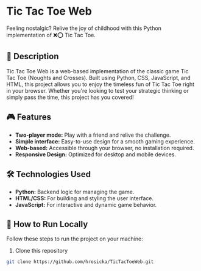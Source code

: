 # Tic Tac Toe Web

Feeling nostalgic? Relive the joy of childhood with this Python implementation of ❌⭕ Tic Tac Toe.

## 📝 Description
Tic Tac Toe Web is a web-based implementation of the classic game Tic Tac Toe (Noughts and Crosses).
Built using Python, CSS, JavaScript, and HTML, this project allows you to enjoy the timeless fun of Tic Tac Toe right in your browser.
Whether you're looking to test your strategic thinking or simply pass the time, this project has you covered!

## 🎮 Features
- **Two-player mode:** Play with a friend and relive the challenge.
- **Simple interface:** Easy-to-use design for a smooth gaming experience.
- **Web-based:** Accessible through your browser, no installation required.
- **Responsive Design:** Optimized for desktop and mobile devices.

## 🛠️ Technologies Used
- **Python:** Backend logic for managing the game.
- **HTML/CSS:** For building and styling the user interface.
- **JavaScript:** For interactive and dynamic game behavior.

## 🚀 How to Run Locally
Follow these steps to run the project on your machine:

1. Clone this repository

```bash
git clone https://github.com/hrosicka/TicTacToeWeb.git
```

